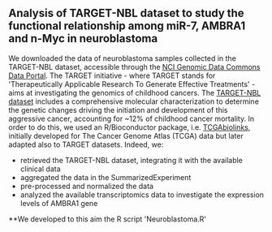 ## Analysis of TARGET-NBL dataset to study the functional relationship among miR-7, AMBRA1 and n-Myc in neuroblastoma
We downloaded the data of neuroblastoma samples collected in the TARGET-NBL dataset, accessible through the [NCI Genomic Data Commons Data Portal](https://portal.gdc.cancer.gov/). The TARGET initiative - where TARGET stands for 'Therapeutically Applicable Research To Generate Effective Treatments' - aims at investigating the genomics of childhood cancers. The [TARGET-NBL dataset](https://ocg.cancer.gov/programs/target/projects/neuroblastoma) includes a comprehensive molecular characterization to determine the genetic changes driving the initiation and development of this aggressive cancer, accounting for ~12% of childhood cancer mortality.
In order to do this, we used an R/Bioconductor package, i.e. [TCGAbiolinks](https://www.ncbi.nlm.nih.gov/pubmed/26704973), initially developed for The Cancer Genome Atlas (TCGA) data but later adapted also to TARGET datasets.
Indeed, we:
- retrieved the TARGET-NBL dataset, integrating it with the available clinical data
- aggregated the data in the SummarizedExperiment
- pre-processed and normalized the data
- analyzed the available transcriptomics data to investigate the expression levels of AMBRA1 gene

**We developed to this aim the R script 'Neuroblastoma.R'
